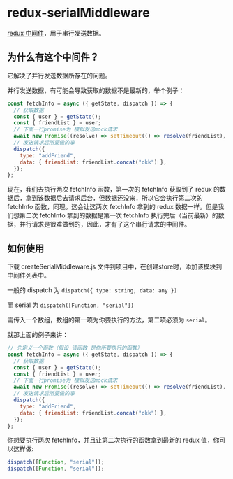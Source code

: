 # redux-serialMiddleware

[redux 中间件](https://www.redux.org.cn/docs/advanced/Middleware.html)，用于串行发送数据。

## 为什么有这个中间件？

它解决了并行发送数据所存在的问题。

并行发送数据，有可能会导致获取的数据不是最新的，举个例子：

```js
const fetchInfo = async ({ getState, dispatch }) => {
  // 获取数据
  const { user } = getState();
  const { friendList } = user;
  // 下面一行promise为 模拟发送mock请求
  await new Promise((resolve) => setTimeout(() => resolve(friendList), 2000));
  // 发送请求后所要做的事
  dispatch({
    type: "addFriend",
    data: { friendList: friendList.concat("okk") },
  });
};
```

现在，我们去执行两次 fetchInfo 函数，第一次的 fetchInfo 获取到了 redux 的数据后，拿到该数据后去请求后台，但数据还没来，所以它会执行第二次的 fetchInfo 函数，同理。这会让这两次 fetchInfo 拿到的 redux 数据一样。但是我们想第二次 fetchInfo 拿到的数据是第一次 fetchInfo 执行完后（当前最新）的数据，并行请求是很难做到的，因此，才有了这个串行请求的中间件。

## 如何使用

下载 createSerialMiddleware.js 文件到项目中，在创建store时，添加该模块到中间件列表中。

一般的 dispatch 为 `dispatch({ type: string, data: any })`

而 serial 为 `dispatch([Function, "serial"])`

需传入一个数组，数组的第一项为你要执行的方法，第二项必须为 `serial`。

就那上面的例子来讲：

```js
// 先定义一个函数（假设 该函数 是你所要执行的函数）
const fetchInfo = async ({ getState, dispatch }) => {
  // 获取数据
  const { user } = getState();
  const { friendList } = user;
  // 下面一行promise为 模拟发送mock请求
  await new Promise((resolve) => setTimeout(() => resolve(friendList), 2000));
  // 发送请求后所要做的事
  dispatch({
    type: "addFriend",
    data: { friendList: friendList.concat("okk") },
  });
};
```

你想要执行两次 fetchInfo，并且让第二次执行的函数拿到最新的 redux 值，你可以这样做:

```js
dispatch([Function, "serial"]);
dispatch([Function, "serial"]);
```
